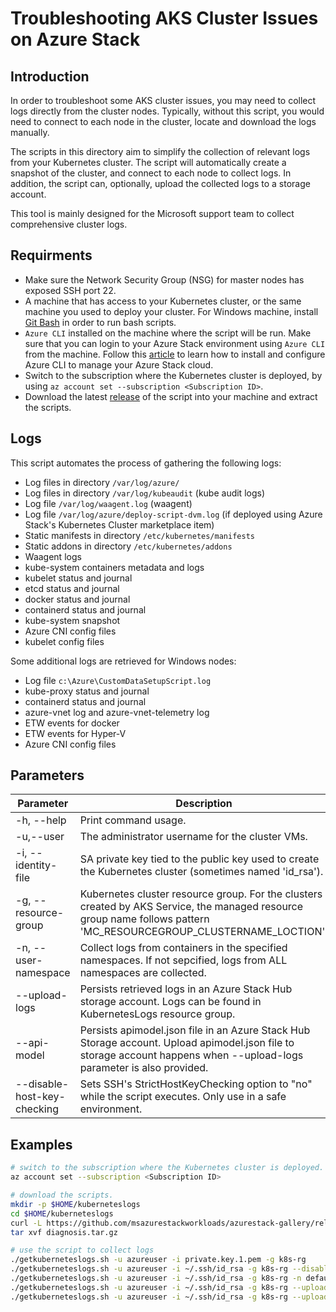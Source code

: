 # Troubleshooting AKS Cluster Issues on Azure Stack

## Introduction
In order to troubleshoot some AKS cluster issues, you may need to collect logs directly from the cluster nodes. Typically, without this script, you would need to connect to each node in the cluster, locate and download the logs manually.

The scripts in this directory aim to simplify the collection of relevant logs from your Kubernetes cluster. The script will automatically create a snapshot of the cluster, and connect to each node to collect logs. In addition, the script can, optionally, upload the collected logs to a storage account.

This tool is mainly designed for the Microsoft support team to collect comprehensive cluster logs.

## Requirments
- Make sure the Network Security Group (NSG) for master nodes has exposed SSH port 22.
- A machine that has access to your Kubernetes cluster, or the same machine you used to deploy your cluster. For Windows machine, install [Git Bash](https://gitforwindows.org/) in order to run bash scripts.
- `Azure CLI` installed on the machine where the script will be run. Make sure that you can login to your Azure Stack environment using `Azure CLI` from the machine. Follow this [article](https://docs.microsoft.com/azure-stack/user/azure-stack-version-profiles-azurecli2) to learn how to install and configure Azure CLI to manage your Azure Stack cloud.
- Switch to the subscription where the Kubernetes cluster is deployed, by using `az account set --subscription <Subscription ID>`.
- Download the latest [release](https://github.com/msazurestackworkloads/azurestack-gallery/releases) of the script into your machine and extract the scripts.

## Logs
This script automates the process of gathering the following logs:

- Log files in directory `/var/log/azure/`
- Log files in directory `/var/log/kubeaudit` (kube audit logs)
- Log file `/var/log/waagent.log` (waagent)
- Log file `/var/log/azure/deploy-script-dvm.log` (if deployed using Azure Stack's Kubernetes Cluster marketplace item)
- Static manifests in directory `/etc/kubernetes/manifests`
- Static addons in directory `/etc/kubernetes/addons`
- Waagent logs
- kube-system containers metadata and logs
- kubelet status and journal
- etcd status and journal
- docker status and journal
- containerd status and journal
- kube-system snapshot
- Azure CNI config files
- kubelet config files

Some additional logs are retrieved for Windows nodes:

 - Log file `c:\Azure\CustomDataSetupScript.log`
 - kube-proxy status and journal
 - containerd status and journal
 - azure-vnet log and azure-vnet-telemetry log
 - ETW events for docker
 - ETW events for Hyper-V
 - Azure CNI config files

## Parameters
| Parameter                   | Description                                                                                                                                                            | Required | Example                                          |
|-----------------------------|------------------------------------------------------------------------------------------------------------------------------------------------------------------------|----------|--------------------------------------------------|
| -h, --help                  | Print command usage.                                                                                                                                                   | no       |                                                  |
| -u,--user                   | The administrator username for the cluster VMs.                                                                                                                        | yes      | azureuser (default value)                        |
| -i, --identity-file         | SA private key tied to the public key used to create the Kubernetes cluster (sometimes named 'id_rsa').                                                                | yes      | /rsa.pem (Putty)<br>~/.ssh/id_rsa (SSH)          |
| -g, --resource-group        | Kubernetes cluster resource group. For the clusters created by AKS Service, the managed resource group name follows pattern 'MC_RESOURCEGROUP_CLUSTERNAME_LOCTION'.    | yes      | k8sresourcegroup<br>MC_AKSRP_k8scluster1_redmond |
| -n, --user-namespace        | Collect logs from containers in the specified namespaces. If not sepcified, logs from ALL namespaces are collected.                                                    | no       | monitoring                                       |
| --upload-logs               | Persists retrieved logs in an Azure Stack Hub storage account. Logs can be found in KubernetesLogs resource group.                                                     | no       |                                                  |
| --api-model                 | Persists apimodel.json file in an Azure Stack Hub Storage account. Upload apimodel.json file to storage account happens when --upload-logs parameter is also provided. | no       | ./apimodel.json                                  |
| --disable-host-key-checking | Sets SSH's StrictHostKeyChecking option to "no" while the script executes. Only use in a safe environment.                                                             | no       |                                                  |

## Examples
```bash
# switch to the subscription where the Kubernetes cluster is deployed.
az account set --subscription <Subscription ID>

# download the scripts.
mkdir -p $HOME/kuberneteslogs
cd $HOME/kuberneteslogs
curl -L https://github.com/msazurestackworkloads/azurestack-gallery/releases/download/diagnosis-v1.1.0/diagnosis-v1.1.0.tar.gz -o diagnosis.tar.gz
tar xvf diagnosis.tar.gz

# use the script to collect logs
./getkuberneteslogs.sh -u azureuser -i private.key.1.pem -g k8s-rg
./getkuberneteslogs.sh -u azureuser -i ~/.ssh/id_rsa -g k8s-rg --disable-host-key-checking
./getkuberneteslogs.sh -u azureuser -i ~/.ssh/id_rsa -g k8s-rg -n default -n monitoring
./getkuberneteslogs.sh -u azureuser -i ~/.ssh/id_rsa -g k8s-rg --upload-logs --api-model clusterDefinition.json
./getkuberneteslogs.sh -u azureuser -i ~/.ssh/id_rsa -g k8s-rg --upload-logs
```
